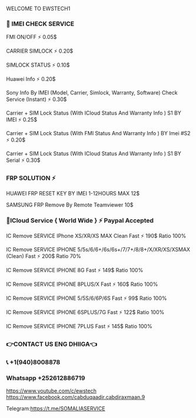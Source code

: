 WELCOME TO EWSTECH1

### 📱 IMEI CHECK SERVICE


FMI ON/OFF     ⚡   0.05$

CARRIER SIMLOCK  ⚡ 0.20$

SIMLOCK STATUS ⚡   0.10$

Huawei Info    ⚡   0.20$

Sony Info By IMEI (Model, Carrier, Simlock, Warranty, Software) Check Service (Instant)    ⚡ 0.30$

Carrier + SIM Lock Status (With ICloud Status And Warranty Info ) S1 BY IMEI     ⚡ 0.25$

Carrier + SIM Lock Status (With FMI Status And Warranty Info ) BY Imei #S2   ⚡   0.20$

Carrier + SIM Lock Status (With ICloud Status And Warranty Info ) S1 BY Serial  ⚡ 0.30$


### FRP SOLUTION ⚡

HUAWEI FRP RESET KEY BY IMEI 1-12HOURS MAX    12$

SAMSUNG FRP Remove By Remote Teamviewer     10$

### 📵ICloud Service { World Wide } ⚡ Paypal Accepted

IC Remove SERVICE IPhone XS/XR/XS MAX Clean Fast   ⚡    190$ Ratio 100%

IC Remove SERVICE IPHONE 5/5s/6/6+/6s/6s+/7/7+/8/8+/X/XR/XS/XSMAX (Clean) Fast  ⚡    200$   Ratio 70%

IC Remove SERVICE IPHONE 8G   Fast   ⚡    149$ Ratio 100%

IC Remove SERVICE IPHONE 8PLUS/X     Fast  ⚡   160$ Ratio 100%

IC Remove SERVICE IPHONE 5/5S/6/6P/6S  Fast  ⚡ 99$   Ratio 100%

IC Remove SERVICE IPHONE 6SPLUS/7G   Fast   ⚡ 122$ Ratio 100%

IC Remove SERVICE IPHONE 7PLUS    Fast   ⚡    145$ Ratio 100%

### 👉CONTACT US ENG DHIIGA👈
### 📞 +1(940)8008878
### Whatsapp +252612886719
























https://www.youtube.com/c/ewstech        
https://www.facebook.com/cabduqaadir.cabdiraxmaan.9



Telegram:https://t.me/SOMALIASERVICE

